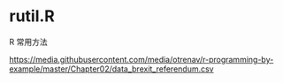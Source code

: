 # rutil.R
R 常用方法

https://media.githubusercontent.com/media/otrenav/r-programming-by-example/master/Chapter02/data_brexit_referendum.csv

